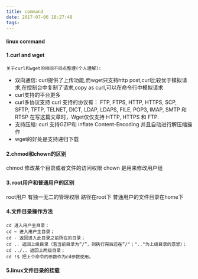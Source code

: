 ```yaml
---
title: command
date: 2017-07-06 18:27:48
tags:
---
```


#### linux  command
#### 1.curl  and wget
    关于curl和wget的相同不同点整理(个人理解):
- 双向通信:
 curl提供了上传功能,而wget只支持http post,curl比较优于模拟请求,在控制台中复制了请求,copy as curl,可以在命令行中模拟请求
- curl支持的平台更多
- curl多协议支持 curl 支持的协议有： FTP, FTPS, HTTP, HTTPS, SCP, SFTP, TFTP, TELNET, DICT, LDAP, LDAPS, FILE, POP3, IMAP, SMTP 和 RTSP 在写这篇文章时，Wget仅仅支持 HTTP, HTTPS 和 FTP.
- 支持压缩: curl 支持GZIP和 inflate Content-Encoding 并且自动进行解压缩操作
- wget的好处是支持递归下载


#### 2.chmod和chown的区别
chmod 修改某个目录或者文件的访问权限
chown 是用来修改用户组

#### 3. root用户和普通用户的区别
root用户 有独一无二的管理权限 路径在root下
普通用户的文件目录在home下

#### 4.文件目录操作方法
    cd 进入用户主目录； 
    cd ~ 进入用户主目录； 
    cd - 返回进入此目录之前所在的目录； 
    cd .. 返回上级目录（若当前目录为“/“，则执行完后还在“/"；".."为上级目录的意思）； 
    cd ../.. 返回上两级目录； 
    cd !$ 把上个命令的参数作为cd参数使用。
    
#### 5.linux文件目录的挂载
    
